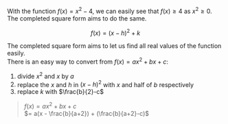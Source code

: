 With the function $f(x) = x^2 - 4$, we can easily see that $f(x) \geq 4$ as $x^2 \geq 0$. The completed square form aims to do the same.   

$$f(x) = (x-h)^2 + k$$

The completed square form aims to let us find all real values of the function easily.   
There is an easy way to convert from $f(x) = ax^2 + bx + c$:  
1. divide $x^2$ and $x$ by $a$
2. replace the $x$ and $h$ in $(x-h)^2$ with $x$ and half of $b$ respectively
3. replace $k$ with $\frac{b}{2}-c$

> $f(x) = ax^2 + bx + c$   
>$= a(x - \frac{b}{a+2}) + (\frac{b}{a+2}-c)$
